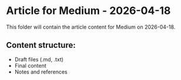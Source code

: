 # Article for Medium - 2026-04-18

This folder will contain the article content for Medium on 2026-04-18.

## Content structure:
- Draft files (.md, .txt)
- Final content
- Notes and references
